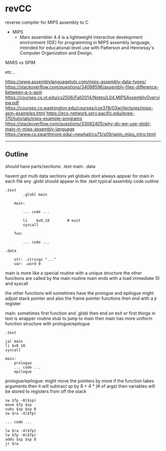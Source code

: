 # revCC

reverse compiler for MIPS assembly to C

* MIPS
  * Mars assembler 4.4 is a lightweight interactive development environment (IDE) for programming in MIPS assembly language,
    intended for educational-level use with Patterson and Hennessy's Computer Organization and Design.

MARS vs SPIM

etc...

https://www.assemblylanguagetuts.com/mips-assembly-data-types/
https://stackoverflow.com/questions/34098596/assembly-files-difference-between-a-s-asm
https://courses.cs.vt.edu/cs2506/Fall2014/Notes/L04.MIPSAssemblyOverview.pdf
https://courses.cs.washington.edu/courses/cse378/03wi/lectures/mips-asm-examples.html
https://ecs-network.serv.pacific.edu/ecpe-170/tutorials/mips-example-programs
https://stackoverflow.com/questions/33062405/why-do-we-use-globl-main-in-mips-assembly-language
https://www.cs.swarthmore.edu/~newhall/cs75/s09/spim_mips_intro.html

----------------------------------------

## Outline

should have parts/sections:
    .text
        main:
    .data

havent got multi data sections yet
globals dont always appear for main in each file
any .globl should appear in the .text
typical assembly code outline

```
.text
        .globl main

    main:

        ... code ...    

        li    $v0,10        # exit
        syscall

    fun:

        ... code ...

.data

    str: .stringz "..."
    var: .word 0
```

main is more like a special routine with a unique structure
the other functions are called by the main routine
main ends with a load immediate 10 and syscall

the other functions will sometimes have the prologue and epilogue
might adjust stack pointer and also the frame pointer
functions then end with a jr register

main:
sometimes first function and .globl then end on exit
or first things in text is wrapper routine stub to jump to main
then main has more uniform function structure with prologue/epilogue

```
.text

jal main
li $v0 10
syscall

main:
    prologue
    ... code ...
    epilogue
```

prologue/epilogue:
might move the pointers by more if the function takes arguments
then it will subtract sp by 8 + 4 * (# of args)
then variables will be stored to registers from off the stack

```
sw $fp -8($sp)
move $fp $sp
subu $sp $sp 8
sw $ra -4($fp)

... code ...

lw $ra -4($fp)
lw $fp -8($fp)
addu $sp $sp 8
jr $ra
```
